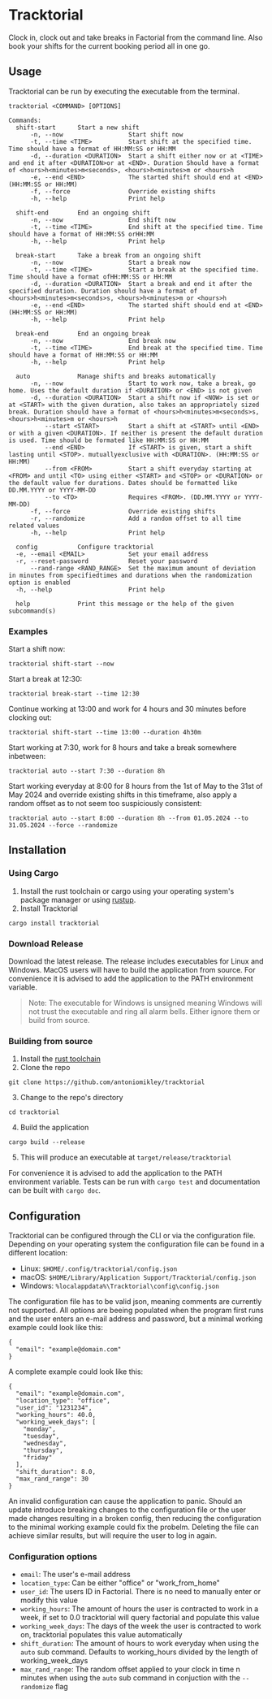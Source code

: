 # Tracktorial
Clock in, clock out and take breaks in Factorial from the command line. Also 
book your shifts for the current booking period all in one go.
## Usage
Tracktorial can be run by executing the executable from the terminal.
```
tracktorial <COMMAND> [OPTIONS]

Commands:
  shift-start      Start a new shift
      -n, --now                  Start shift now
      -t, --time <TIME>          Start shift at the specified time. Time should have a format of HH:MM:SS or HH:MM
      -d, --duration <DURATION>  Start a shift either now or at <TIME> and end it after <DURATION>or at <END>. Duration Should have a format of <hours>h<minutes>m<seconds>, <hours>h<minutes>m or <hours>h
      -e, --end <END>            The started shift should end at <END> (HH:MM:SS or HH:MM)
      -f, --force                Override existing shifts
      -h, --help                 Print help

  shift-end        End an ongoing shift
      -n, --now                  End shift now
      -t, --time <TIME>          End shift at the specified time. Time should have a format of HH:MM:SS orHH:MM
      -h, --help                 Print help

  break-start      Take a break from an ongoing shift
      -n, --now                  Start a break now
      -t, --time <TIME>          Start a break at the specified time. Time should have a format ofHH:MM:SS or HH:MM
      -d, --duration <DURATION>  Start a break and end it after the specified duration. Duration should have a format of <hours>h<minutes>m<seconds>s, <hours>h<minutes>m or <hours>h
      -e, --end <END>            The started shift should end at <END> (HH:MM:SS or HH:MM)
      -h, --help                 Print help

  break-end        End an ongoing break
      -n, --now                  End break now
      -t, --time <TIME>          End break at the specified time. Time should have a format of HH:MM:SS or HH:MM
      -h, --help                 Print help

  auto             Manage shifts and breaks automatically
      -n, --now                  Start to work now, take a break, go home. Uses the default duration if <DURATION> or <END> is not given
      -d, --duration <DURATION>  Start a shift now if <NOW> is set or at <START> with the given duration, also takes an appropriately sized break. Duration should have a format of <hours>h<minutes>m<seconds>s, <hours>h<minutes>m or <hours>h
          --start <START>        Start a shift at <START> until <END> or with a given <DURATION>. If neither is present the default duration is used. Time should be formated like HH:MM:SS or HH:MM
          --end <END>            If <START> is given, start a shift lasting until <STOP>. mutuallyexclusive with <DURATION>. (HH:MM:SS or HH:MM) 
          --from <FROM>          Start a shift everyday starting at <FROM> and until <TO> using either <START> and <STOP> or <DURATION> or the default value for durations. Dates should be formatted like DD.MM.YYYY or YYYY-MM-DD 
          --to <TO>              Requires <FROM>. (DD.MM.YYYY or YYYY-MM-DD) 
      -f, --force                Override existing shifts
      -r, --randomize            Add a random offset to all time related values
      -h, --help                 Print help

  config           Configure tracktorial
  -e, --email <EMAIL>            Set your email address
  -r, --reset-password           Reset your password
      --rand-range <RAND_RANGE>  Set the maximum amount of deviation in minutes from specifiedtimes and durations when the randomization option is enabled
  -h, --help                     Print help

  help             Print this message or the help of the given subcommand(s)

```
### Examples
Start a shift now:
```
tracktorial shift-start --now
```
Start a break at 12:30:
```
tracktorial break-start --time 12:30
```
Continue working at 13:00 and work for 4 hours and 30 minutes before clocking out:
```
tracktorial shift-start --time 13:00 --duration 4h30m
```
Start working at 7:30, work for 8 hours and take a break somewhere inbetween:
```
tracktorial auto --start 7:30 --duration 8h
```
Start working everyday at 8:00 for 8 hours from the 1st of May to the 31st of May 2024 and override existing shifts in this timeframe, also apply a random offset as to not seem too suspiciously consistent:
```
tracktorial auto --start 8:00 --duration 8h --from 01.05.2024 --to 31.05.2024 --force --randomize
```

## Installation
### Using Cargo
1. Install the rust toolchain or cargo using your operating system's package manager or using [rustup](https://rustup.rs/). 
2. Install Tracktorial
```
cargo install tracktorial
```
### Download Release
Download the latest release. The release includes executables for Linux and Windows.
MacOS users will have to build the application from source.
For convenience it is advised to add the application to the PATH environment variable.

> Note: The executable for Windows is unsigned meaning Windows will not trust the executable and ring all alarm bells. Either ignore them or build from source.

### Building from source
1. Install the [rust toolchain](https://rustup.rs/)
2. Clone the repo
```
git clone https://github.com/antoniomikley/tracktorial
```
3. Change to the repo's directory
```
cd tracktorial
```
4. Build the application
```
cargo build --release
```
5. This will produce an executable at `target/release/tracktorial`

For convenience it is advised to add the application to the PATH environment variable.
Tests can be run with `cargo test` and documentation can be built with `cargo doc`.
## Configuration
Tracktorial can be configured through the CLI or via the configuration file.
Depending on your operating system the configuration file can be found in a different location:
- Linux: `$HOME/.config/tracktorial/config.json`
- macOS: `$HOME/Library/Application Support/Tracktorial/config.json`
- Windows: `%localappdata%\Tracktorial\config\config.json`

The configuration file has to be valid json, meaning comments are currently not supported.
All options are beeing populated when the program first runs and the user enters an e-mail address and password,
but a minimal working example could look like this:
```
{
  "email": "example@domain.com"
}
```
A complete example could look like this:
```
{
  "email": "example@domain.com",
  "location_type": "office",
  "user_id": "1231234",
  "working_hours": 40.0,
  "working_week_days": [
    "monday",
    "tuesday",
    "wednesday",
    "thursday",
    "friday"
  ],
  "shift_duration": 8.0,
  "max_rand_range": 30
}
```

An invalid configuration can cause the application to panic. Should an update introduce
breaking changes to the configuration file or the user made changes resulting in a broken
config, then reducing the configuration to the minimal working example could fix the probelm.
Deleting the file can achieve similar results, but will require the user to log in again.

### Configuration options
- `email`: The user's e-mail address
- `location_type`: Can be either "office" or "work_from_home"
- `user_id`: The users ID in Factorial. There is no need to manually enter or modify this value
- `working_hours`: The amount of hours the user is contracted to work in a week, if set to 0.0 tracktorial will query factorial and populate this value
- `working_week_days`: The days of the week the user is contracted to work on, tracktorial populates this value automatically
- `shift_duration`: The amount of hours to work everyday when using the `auto` sub command. Defaults to working_hours divided by the length of working_week_days
- `max_rand_range`: The random offset applied to your clock in time n minutes when using the `auto` sub command in conjuction with the `--randomize` flag

